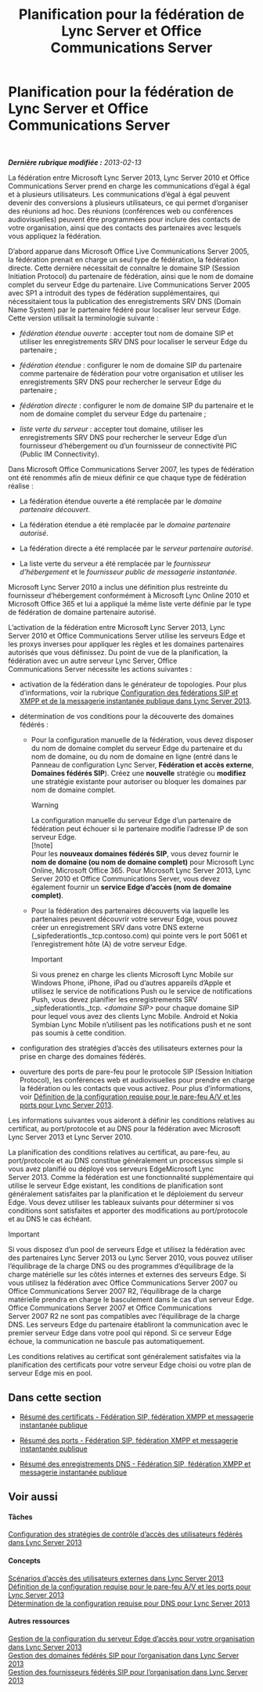 ﻿---
title: Planification pour la fédération de Lync Server et Office Communications Server
TOCTitle: Planification pour la fédération de Lync Server et Office Communications Server
ms:assetid: c9eaf06b-054f-41a4-ad0c-499400d6c4c7
ms:mtpsurl: https://technet.microsoft.com/fr-fr/library/JJ205335(v=OCS.15)
ms:contentKeyID: 49298852
ms.date: 05/20/2016
mtps_version: v=OCS.15
ms.translationtype: HT
---

# Planification pour la fédération de Lync Server et Office Communications Server

 

_**Dernière rubrique modifiée :** 2013-02-13_

La fédération entre Microsoft Lync Server 2013, Lync Server 2010 et Office Communications Server prend en charge les communications d’égal à égal et à plusieurs utilisateurs. Les communications d’égal à égal peuvent devenir des conversions à plusieurs utilisateurs, ce qui permet d’organiser des réunions ad hoc. Des réunions (conférences web ou conférences audiovisuelles) peuvent être programmées pour inclure des contacts de votre organisation, ainsi que des contacts des partenaires avec lesquels vous appliquez la fédération.

D’abord apparue dans Microsoft Office Live Communications Server 2005, la fédération prenait en charge un seul type de fédération, la fédération directe. Cette dernière nécessitait de connaître le domaine SIP (Session Initiation Protocol) du partenaire de fédération, ainsi que le nom de domaine complet du serveur Edge du partenaire. Live Communications Server 2005 avec SP1 a introduit des types de fédération supplémentaires, qui nécessitaient tous la publication des enregistrements SRV DNS (Domain Name System) par le partenaire fédéré pour localiser leur serveur Edge. Cette version utilisait la terminologie suivante :

  - *fédération étendue ouverte* : accepter tout nom de domaine SIP et utiliser les enregistrements SRV DNS pour localiser le serveur Edge du partenaire ;

  - *fédération étendue* : configurer le nom de domaine SIP du partenaire comme partenaire de fédération pour votre organisation et utiliser les enregistrements SRV DNS pour rechercher le serveur Edge du partenaire ;

  - *fédération directe* : configurer le nom de domaine SIP du partenaire et le nom de domaine complet du serveur Edge du partenaire ;

  - *liste verte du serveur* : accepter tout domaine, utiliser les enregistrements SRV DNS pour rechercher le serveur Edge d’un fournisseur d’hébergement ou d’un fournisseur de connectivité PIC (Public IM Connectivity).

Dans Microsoft Office Communications Server 2007, les types de fédération ont été renommés afin de mieux définir ce que chaque type de fédération réalise :

  - La fédération étendue ouverte a été remplacée par le *domaine partenaire découvert*.

  - La fédération étendue a été remplacée par le *domaine partenaire autorisé*.

  - La fédération directe a été remplacée par le *serveur partenaire autorisé*.

  - La liste verte du serveur a été remplacée par le *fournisseur d’hébergement* et le *fournisseur public de messagerie instantanée*.

Microsoft Lync Server 2010 a inclus une définition plus restreinte du fournisseur d’hébergement conformément à Microsoft Lync Online 2010 et Microsoft Office 365 et lui a appliqué la même liste verte définie par le type de fédération de domaine partenaire autorisé.

L’activation de la fédération entre Microsoft Lync Server 2013, Lync Server 2010 et Office Communications Server utilise les serveurs Edge et les proxys inverses pour appliquer les règles et les domaines partenaires autorisés que vous définissez. Du point de vue de la planification, la fédération avec un autre serveur Lync Server, Office Communications Server nécessite les actions suivantes :

  - activation de la fédération dans le générateur de topologies. Pour plus d’informations, voir la rubrique [Configuration des fédérations SIP et XMPP et de la messagerie instantanée publique dans Lync Server 2013](lync-server-2013-configuring-sip-federation-xmpp-federation-and-public-instant-messaging.md).

  - détermination de vos conditions pour la découverte des domaines fédérés :
    
      -   
        Pour la configuration manuelle de la fédération, vous devez disposer du nom de domaine complet du serveur Edge du partenaire et du nom de domaine, ou du nom de domaine en ligne (entré dans le Panneau de configuration Lync Server, **Fédération et accès externe**, **Domaines fédérés SIP**). Créez une **nouvelle** stratégie ou **modifiez** une stratégie existante pour autoriser ou bloquer les domaines par nom de domaine complet.
        
        > [!warning]  
        > La configuration manuelle du serveur Edge d’un partenaire de fédération peut échouer si le partenaire modifie l’adresse IP de son serveur Edge.        
        > [!note]  
        > Pour les <strong>nouveaux domaines fédérés SIP</strong>, vous devez fournir le <strong>nom de domaine (ou nom de domaine complet)</strong> pour Microsoft Lync Online, Microsoft Office 365. Pour Microsoft Lync Server 2013, Lync Server 2010 et Office Communications Server, vous devez également fournir un <strong>service Edge d’accès (nom de domaine complet)</strong>.    
      -   
        Pour la fédération des partenaires découverts via laquelle les partenaires peuvent découvrir votre serveur Edge, vous pouvez créer un enregistrement SRV dans votre DNS externe (\_sipfederationtls.\_tcp.contoso.com) qui pointe vers le port 5061 et l’enregistrement hôte (A) de votre serveur Edge.
        
        > [!important]  
        > Si vous prenez en charge les clients Microsoft Lync Mobile sur Windows Phone, iPhone, iPad ou d’autres appareils d’Apple et utilisez le service de notifications Push ou le service de notifications Push, vous devez planifier les enregistrements SRV _sipfederationtls._tcp. <em>&lt;domaine SIP&gt;</em> pour chaque domaine SIP pour lequel vous avez des clients Lync Mobile. Android et Nokia Symbian Lync Mobile n’utilisent pas les notifications push et ne sont pas soumis à cette condition.

  - configuration des stratégies d’accès des utilisateurs externes pour la prise en charge des domaines fédérés.

  - ouverture des ports de pare-feu pour le protocole SIP (Session Initiation Protocol), les conférences web et audiovisuelles pour prendre en charge la fédération ou les contacts que vous activez. Pour plus d’informations, voir [Définition de la configuration requise pour le pare-feu A/V et les ports pour Lync Server 2013](lync-server-2013-determine-external-a-v-firewall-and-port-requirements.md).

Les informations suivantes vous aideront à définir les conditions relatives au certificat, au port/protocole et au DNS pour la fédération avec Microsoft Lync Server 2013 et Lync Server 2010.

La planification des conditions relatives au certificat, au pare-feu, au port/protocole et au DNS constitue généralement un processus simple si vous avez planifié ou déployé vos serveurs EdgeMicrosoft Lync Server 2013. Comme la fédération est une fonctionnalité supplémentaire qui utilise le serveur Edge existant, les conditions de planification sont généralement satisfaites par la planification et le déploiement du serveur Edge. Vous devez utiliser les tableaux suivants pour déterminer si vos conditions sont satisfaites et apporter des modifications au port/protocole et au DNS le cas échéant.

> [!important]  
> Si vous disposez d’un pool de serveurs Edge et utilisez la fédération avec des partenaires Lync Server 2013 ou Lync Server 2010, vous pouvez utiliser l’équilibrage de la charge DNS ou des programmes d’équilibrage de la charge matérielle sur les côtés internes et externes des serveurs Edge. Si vous utilisez la fédération avec Office Communications Server 2007 ou Office Communications Server 2007 R2, l’équilibrage de la charge matérielle prendra en charge le basculement dans le cas d’un serveur Edge. Office Communications Server 2007 et Office Communications Server 2007 R2 ne sont pas compatibles avec l’équilibrage de la charge DNS. Les serveurs Edge du partenaire établiront la communication avec le premier serveur Edge dans votre pool qui répond. Si ce serveur Edge échoue, la communication ne bascule pas automatiquement.

Les conditions relatives au certificat sont généralement satisfaites via la planification des certificats pour votre serveur Edge choisi ou votre plan de serveur Edge mis en pool.

## Dans cette section

  - [Résumé des certificats - Fédération SIP, fédération XMPP et messagerie instantanée publique](lync-server-2013-certificate-summary-sip-xmpp-federation-and-public-instant-messaging.md)

  - [Résumé des ports - Fédération SIP, fédération XMPP et messagerie instantanée publique](lync-server-2013-port-summary-sip-xmpp-federation-and-public-instant-messaging.md)

  - [Résumé des enregistrements DNS - Fédération SIP, fédération XMPP et messagerie instantanée publique](lync-server-2013-dns-summary-sip-xmpp-federation-and-public-instant-messaging.md)

## Voir aussi

#### Tâches

[Configuration des stratégies de contrôle d’accès des utilisateurs fédérés dans Lync Server 2013](lync-server-2013-configure-policies-to-control-federated-user-access.md)  

#### Concepts

[Scénarios d’accès des utilisateurs externes dans Lync Server 2013](lync-server-2013-scenarios-for-external-user-access.md)  
[Définition de la configuration requise pour le pare-feu A/V et les ports pour Lync Server 2013](lync-server-2013-determine-external-a-v-firewall-and-port-requirements.md)  
[Détermination de la configuration requise pour DNS pour Lync Server 2013](lync-server-2013-determine-dns-requirements.md)  

#### Autres ressources

[Gestion de la configuration du serveur Edge d’accès pour votre organisation dans Lync Server 2013](lync-server-2013-manage-access-edge-configuration-for-your-organization.md)  
[Gestion des domaines fédérés SIP pour l’organisation dans Lync Server 2013](lync-server-2013-manage-sip-federated-domains-for-your-organization.md)  
[Gestion des fournisseurs fédérés SIP pour l’organisation dans Lync Server 2013](lync-server-2013-manage-sip-federated-providers-for-your-organization.md)

